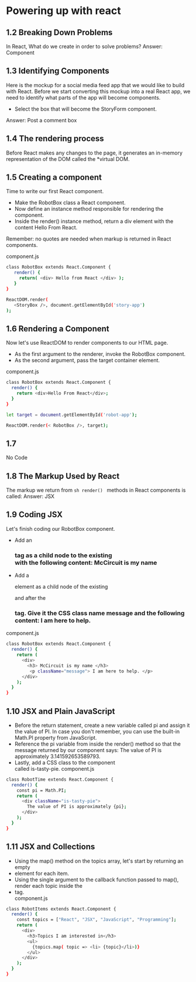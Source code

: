 # Powering up with react

## 1.2 Breaking Down Problems

In React, What do we create in order to solve problems? 
Answer: Component

## 1.3 Identifying Components

Here is the mockup for a social media feed app that we would like to build with React. 
Before we start converting this mockup into a real React app, we need to identify what parts of the app will become components.

- Select the box that will become the StoryForm component.

Answer: Post a comment box



## 1.4 The rendering process
Before React makes any changes to the page, it generates an in-memory representation of the DOM called the 
*virtual  DOM.


## 1.5 Creating a component
Time to write our first React component.
- Make the RobotBox class a React component.
- Now define an instance method responsible for rendering the component.
- Inside the render() instance method, return a div element with the content Hello From React.

Remember: no quotes are needed when markup is returned in React components.

component.js
```sh
class RobotBox extends React.Component {
   render() {
     return( <div> Hello from React </div> );
   }
}

ReactDOM.render(
   <StoryBox />, document.getElementById('story-app')
);
```


## 1.6 Rendering a Component
Now let's use ReactDOM to render components to our HTML page.
- As the first argument to the renderer, invoke the RobotBox component.
- As the second argument, pass the target container element.

component.js
```sh
class RobotBox extends React.Component {
  render() {
    return <div>Hello From React</div>;
  }
}

let target = document.getElementById('robot-app');

ReactDOM.render(< RobotBox />, target);
```

## 1.7

No Code

## 1.8 The Markup Used by React
The markup we return from ```sh render() ``` methods in React components is called:
Answer: JSX

## 1.9 Coding JSX
Let's finish coding our RobotBox component. 
- Add an <h3> tag as a child node to the existing <div> with the following content: McCircuit is my name
- Add a <p> element as a child node of the existing <div> and after the <h3> tag. Give it the CSS class name message and the following content: I am here to help.
      
component.js
```sh
class RobotBox extends React.Component {
  render() {
    return (
      <div>
        <h3> McCircuit is my name </h3>
         <p className="message"> I am here to help. </p>
      </div>
    );
  }
}
```

## 1.10  JSX and Plain JavaScript

- Before the return statement, create a new variable called pi and assign it the value of PI. In case you don't remember, you can use the built-in Math.PI property from JavaScript.
- Reference the pi variable from inside the render() method so that the message returned by our component says: The value of PI is approximately 3.141592653589793.
- Lastly, add a CSS class to the component <div> called is-tasty-pie.
component.js
      
```sh 
class RobotTime extends React.Component {
  render() {
  	const pi = Math.PI;
    return (
      <div className="is-tasty-pie">
        The value of PI is approximately {pi};
      </div>
    );
  }
}  
```
## 1.11 JSX and Collections

- Using the map() method on the topics array, let's start by returning an empty <li> element for each item.
- Using the single argument to the callback function passed to map(), render each topic inside the <li> tag.   
      component.js

```sh  
class RobotItems extends React.Component {
  render() {
    const topics = ["React", "JSX", "JavaScript", "Programming"];
    return (
      <div>
        <h3>Topics I am interested in</h3>
        <ul>
          {topics.map( topic => <li> {topic}</li>)}
        </ul>
      </div>
    );
  }
}
```
